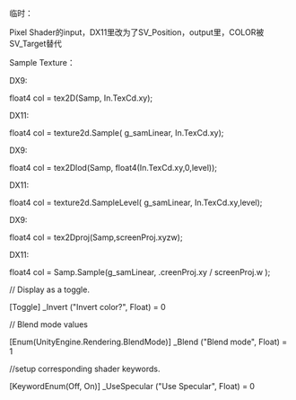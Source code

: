 临时：

Pixel Shader的input，DX11里改为了SV_Position，output里，COLOR被SV_Target替代

Sample Texture：

DX9:

float4 col = tex2D(Samp, In.TexCd.xy);

 DX11:

float4 col = texture2d.Sample( g_samLinear, In.TexCd.xy);

DX9:

float4 col = tex2Dlod(Samp, float4(In.TexCd.xy,0,level));

DX11:

float4 col = texture2d.SampleLevel( g_samLinear, In.TexCd.xy,level);

 DX9:

float4 col = tex2Dproj(Samp,screenProj.xyzw);

 DX11:

float4 col = Samp.Sample(g_samLinear, .creenProj.xy / screenProj.w );





// Display as a toggle.

 [Toggle] _Invert ("Invert color?", Float) = 0

 // Blend mode values

 [Enum(UnityEngine.Rendering.BlendMode)] _Blend ("Blend mode", Float) = 1

 //setup corresponding shader keywords.

 [KeywordEnum(Off, On)] _UseSpecular ("Use Specular", Float) = 0
